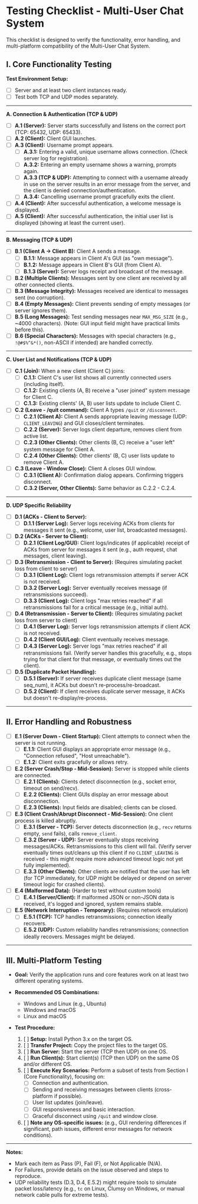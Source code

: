 # Testing Checklist - Multi-User Chat System

This checklist is designed to verify the functionality, error handling, and multi-platform compatibility of the Multi-User Chat System.

## I. Core Functionality Testing

**Test Environment Setup:**
*   [ ] Server and at least two client instances ready.
*   [ ] Test both TCP and UDP modes separately.

---
**A. Connection & Authentication (TCP & UDP)**
*   [ ] **A.1 (Server):** Server starts successfully and listens on the correct port (TCP: 65432, UDP: 65433).
*   [ ] **A.2 (Client):** Client GUI launches.
*   [ ] **A.3 (Client):** Username prompt appears.
    *   [ ] **A.3.1:** Entering a valid, unique username allows connection. (Check server log for registration).
    *   [ ] **A.3.2:** Entering an empty username shows a warning, prompts again.
    *   [ ] **A.3.3 (TCP & UDP):** Attempting to connect with a username already in use on the server results in an error message from the server, and the client is denied connection/authentication.
    *   [ ] **A.3.4:** Cancelling username prompt gracefully exits the client.
*   [ ] **A.4 (Client):** After successful authentication, a welcome message is displayed.
*   [ ] **A.5 (Client):** After successful authentication, the initial user list is displayed (showing at least the current user).

---
**B. Messaging (TCP & UDP)**
*   [ ] **B.1 (Client A -> Client B):** Client A sends a message.
    *   [ ] **B.1.1:** Message appears in Client A's GUI (as "own message").
    *   [ ] **B.1.2:** Message appears in Client B's GUI (from Client A).
    *   [ ] **B.1.3 (Server):** Server logs receipt and broadcast of the message.
*   [ ] **B.2 (Multiple Clients):** Messages sent by one client are received by all other connected clients.
*   [ ] **B.3 (Message Integrity):** Messages received are identical to messages sent (no corruption).
*   [ ] **B.4 (Empty Messages):** Client prevents sending of empty messages (or server ignores them).
*   [ ] **B.5 (Long Messages):** Test sending messages near `MAX_MSG_SIZE` (e.g., ~4000 characters). (Note: GUI input field might have practical limits before this).
*   [ ] **B.6 (Special Characters):** Messages with special characters (e.g., `!@#$%^&*()`, non-ASCII if intended) are handled correctly.

---
**C. User List and Notifications (TCP & UDP)**
*   [ ] **C.1 (Join):** When a new client (Client C) joins:
    *   [ ] **C.1.1:** Client C's user list shows all currently connected users (including itself).
    *   [ ] **C.1.2:** Existing clients (A, B) receive a "user joined" system message for Client C.
    *   [ ] **C.1.3:** Existing clients' (A, B) user lists update to include Client C.
*   [ ] **C.2 (Leave - /quit command):** Client A types `/quit` or `/disconnect`.
    *   [ ] **C.2.1 (Client A):** Client A sends appropriate leaving message (UDP: `CLIENT_LEAVING`) and GUI closes/client terminates.
    *   [ ] **C.2.2 (Server):** Server logs client departure, removes client from active list.
    *   [ ] **C.2.3 (Other Clients):** Other clients (B, C) receive a "user left" system message for Client A.
    *   [ ] **C.2.4 (Other Clients):** Other clients' (B, C) user lists update to remove Client A.
*   [ ] **C.3 (Leave - Window Close):** Client A closes GUI window.
    *   [ ] **C.3.1 (Client A):** Confirmation dialog appears. Confirming triggers disconnect.
    *   [ ] **C.3.2 (Server, Other Clients):** Same behavior as C.2.2 - C.2.4.

---
**D. UDP Specific Reliability**
*   [ ] **D.1 (ACKs - Client to Server):**
    *   [ ] **D.1.1 (Server Log):** Server logs receiving ACKs from clients for messages it sent (e.g., welcome, user list, broadcasted messages).
*   [ ] **D.2 (ACKs - Server to Client):**
    *   [ ] **D.2.1 (Client Log/GUI):** Client logs/indicates (if applicable) receipt of ACKs from server for messages it sent (e.g., auth request, chat messages, client leaving).
*   [ ] **D.3 (Retransmission - Client to Server):** (Requires simulating packet loss from client to server)
    *   [ ] **D.3.1 (Client Log):** Client logs retransmission attempts if server ACK is not received.
    *   [ ] **D.3.2 (Server Log):** Server eventually receives message (if retransmissions succeed).
    *   [ ] **D.3.3 (Client Log):** Client logs "max retries reached" if all retransmissions fail for a critical message (e.g., initial auth).
*   [ ] **D.4 (Retransmission - Server to Client):** (Requires simulating packet loss from server to client)
    *   [ ] **D.4.1 (Server Log):** Server logs retransmission attempts if client ACK is not received.
    *   [ ] **D.4.2 (Client GUI/Log):** Client eventually receives message.
    *   [ ] **D.4.3 (Server Log):** Server logs "max retries reached" if all retransmissions fail. (Verify server handles this gracefully, e.g., stops trying for that client for that message, or eventually times out the client).
*   [ ] **D.5 (Duplicate Packet Handling):**
    *   [ ] **D.5.1 (Server):** If server receives duplicate client message (same seq_num), it ACKs but doesn't re-process/re-broadcast.
    *   [ ] **D.5.2 (Client):** If client receives duplicate server message, it ACKs but doesn't re-display/re-process.

---
## II. Error Handling and Robustness

*   [ ] **E.1 (Server Down - Client Startup):** Client attempts to connect when the server is not running.
    *   [ ] **E.1.1:** Client GUI displays an appropriate error message (e.g., "Connection refused", "Host unreachable").
    *   [ ] **E.1.2:** Client exits gracefully or allows retry.
*   [ ] **E.2 (Server Crash/Stop - Mid-Session):** Server is stopped while clients are connected.
    *   [ ] **E.2.1 (Clients):** Clients detect disconnection (e.g., socket error, timeout on send/recv).
    *   [ ] **E.2.2 (Clients):** Client GUIs display an error message about disconnection.
    *   [ ] **E.2.3 (Clients):** Input fields are disabled; clients can be closed.
*   [ ] **E.3 (Client Crash/Abrupt Disconnect - Mid-Session):** One client process is killed abruptly.
    *   [ ] **E.3.1 (Server - TCP):** Server detects disconnection (e.g., `recv` returns empty, `send` fails), calls `remove_client`.
    *   [ ] **E.3.2 (Server - UDP):** Server eventually stops receiving messages/ACKs. Retransmissions to this client will fail. (Verify server eventually times out/cleans up this client if no `CLIENT_LEAVING` is received - this might require more advanced timeout logic not yet fully implemented).
    *   [ ] **E.3.3 (Other Clients):** Other clients are notified that the user has left (for TCP immediately, for UDP might be delayed or depend on server timeout logic for crashed clients).
*   [ ] **E.4 (Malformed Data):** (Harder to test without custom tools)
    *   [ ] **E.4.1 (Server/Client):** If malformed JSON or non-JSON data is received, it's logged and ignored, system remains stable.
*   [ ] **E.5 (Network Interruption - Temporary):** (Requires network emulation)
    *   [ ] **E.5.1 (TCP):** TCP handles retransmissions; connection ideally recovers.
    *   [ ] **E.5.2 (UDP):** Custom reliability handles retransmissions; connection ideally recovers. Messages might be delayed.

---
## III. Multi-Platform Testing

*   **Goal:** Verify the application runs and core features work on at least two different operating systems.
*   **Recommended OS Combinations:**
    *   Windows and Linux (e.g., Ubuntu)
    *   Windows and macOS
    *   Linux and macOS

*   **Test Procedure:**
    1.  [ ] **Setup:** Install Python 3.x on the target OS.
    2.  [ ] **Transfer Project:** Copy the project files to the target OS.
    3.  [ ] **Run Server:** Start the server (TCP then UDP) on one OS.
    4.  [ ] **Run Client(s):** Start client(s) (TCP then UDP) on the same OS and/or different OS.
    5.  [ ] **Execute Key Scenarios:** Perform a subset of tests from Section I (Core Functionality), focusing on:
        *   [ ] Connection and authentication.
        *   [ ] Sending and receiving messages between clients (cross-platform if possible).
        *   [ ] User list updates (join/leave).
        *   [ ] GUI responsiveness and basic interaction.
        *   [ ] Graceful disconnect using `/quit` and window close.
    6.  [ ] **Note any OS-specific issues:** (e.g., GUI rendering differences if significant, path issues, different error messages for network conditions).

---
**Notes:**
*   Mark each item as Pass (P), Fail (F), or Not Applicable (N/A).
*   For Failures, provide details on the issue observed and steps to reproduce.
*   UDP reliability tests (D.3, D.4, E.5.2) might require tools to simulate packet loss/latency (e.g., `tc` on Linux, Clumsy on Windows, or manual network cable pulls for extreme tests).